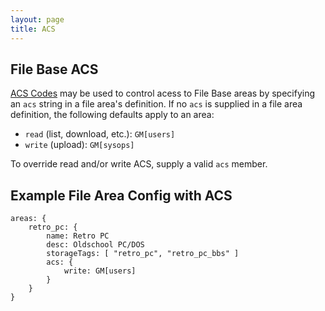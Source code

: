 ```yaml
---
layout: page
title: ACS
---
```

## File Base ACS
[ACS Codes](/docs/configuration/acs.md) may be used to control acess to File Base areas by specifying an `acs` string in a file area's definition. If no `acs` is supplied in a file area definition, the following defaults apply to an area:
* `read` (list, download, etc.): `GM[users]`
* `write` (upload): `GM[sysops]`

To override read and/or write ACS, supply a valid `acs` member.

## Example File Area Config with ACS

```hjson
areas: {
	retro_pc: {
		name: Retro PC
		desc: Oldschool PC/DOS
		storageTags: [ "retro_pc", "retro_pc_bbs" ]
		acs: {
			write: GM[users]
		}
	}
}
```